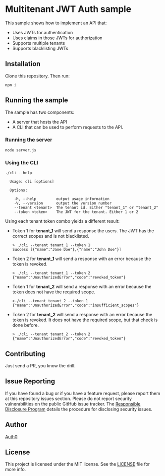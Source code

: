# Multitenant JWT Auth sample
This sample shows how to implement an API that:

* Uses JWTs for authentication
* Uses claims in those JWTs for authorization
* Supports multiple tenants
* Supports blacklisting JWTs

## Installation
Clone this repository. Then run:
```
npm i
```

## Running the sample
The sample has two components:
* A server that hosts the API
* A CLI that can be used to perform requests to the API.

### Running the server
```
node server.js
```

### Using the CLI
```
./cli --help

  Usage: cli [options]

  Options:

    -h, --help         output usage information
    -V, --version      output the version number
    --tenant <tenant>  The tenant id. Either "tenant_1" or "tenant_2"
    --token <token>    The JWT for the tenant. Either 1 or 2
```

Using each tenant token combo yields a different result:
* Token 1 for **tenant_1** will send a response the users. The JWT has the correct scopes and is not blacklisted.
  ```
  > ./cli --tenant tenant_1 --token 1
  Success [{"name":"Jane Doe"},{"name":"John Doe"}]
  ```

* Token 2 for **tenant_1** will send a response with an error because the token is revoked.
  ```
  > ./cli --tenant tenant_1 --token 2
  {"name":"UnauthorizedError","code":"revoked_token"}
  ```
  
* Token 1 for **tenant_2** will send a response with an error because the token does not have the required scope.
  ```
  >./cli --tenant tenant_2 --token 1
  {"name":"UnauthorizedError","code":"insufficient_scopes"}
  ```
  
* Token 2 for **tenant_2** will send a response with an error because the token is revoked. It does not have the required scope, but that check is done before.
  ```
  > ./cli --tenant tenant_2 --token 2
  {"name":"UnauthorizedError","code":"revoked_token"}
  ```

## Contributing
Just send a PR, you know the drill.

## Issue Reporting

If you have found a bug or if you have a feature request, please report them at this repository issues section. Please do not report security vulnerabilities on the public GitHub issue tracker. The [Responsible Disclosure Program](https://auth0.com/whitehat) details the procedure for disclosing security issues.

## Author

[Auth0](auth0.com)

## License

This project is licensed under the MIT license. See the [LICENSE](LICENSE) file for more info.
